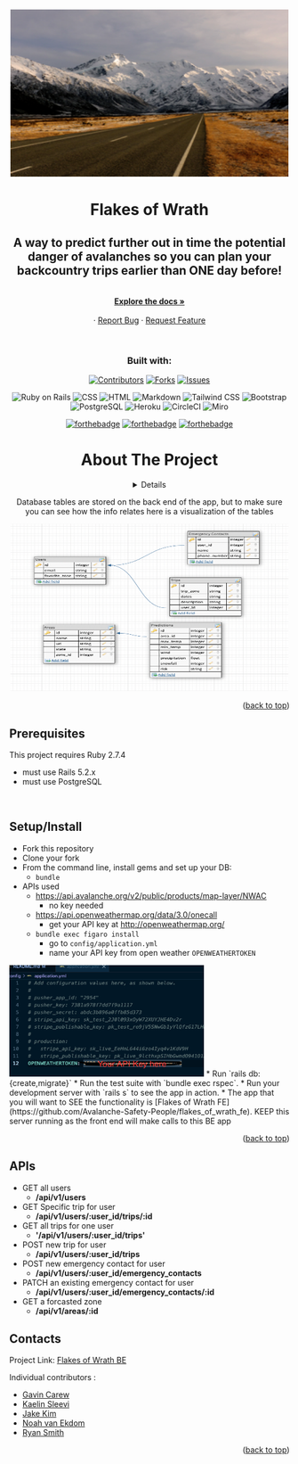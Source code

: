 <!-- Improved compatibility of back to top link: See: https://github.com/othneildrew/Best-README-Template/pull/73 -->
<a name="readme-top"></a>
<!--
*** Thanks for checking out the Best-README-Template. If you have a suggestion
*** that would make this better, please fork the repo and create a pull request
*** or simply open an issue with the tag "enhancement".
*** Don't forget to give the project a star!
*** Thanks again! Now go create something AMAZING! :D
-->

<!-- PROJECT SHIELDS -->
<!--
*** I'm using markdown "reference style" links for readability.
*** Reference links are enclosed in brackets [ ] instead of parentheses ( ).
*** See the bottom of this document for the declaration of the reference variables
*** for contributors-url, forks-url, etc. This is an optional, concise syntax you may use.
*** https://www.markdownguide.org/basic-syntax/#reference-style-links
-->
<center>

<!-- PROJECT LOGO -->
<br />
<div align="center">
  <a href="https://github.com/Avalanche-Safety-People/flakes_of_wrath_fe">
    <img src="app/assets/images/iso-republic-scenic-road-snowy-mountains Small.png" alt="Logo" width="500" height="300">
  </a>

<h1 align="center"><strong>Flakes of Wrath</strong></h1>

  <p align="center">
    <h2> A way to predict further out in time the potential danger of avalanches so you can plan your backcountry trips earlier than ONE day before! </h2>
    <br />
    <a href="https://github.com/Avalanche-Safety-People/flakes_of_wrath_be"><strong>Explore the docs »</strong></a>
    <br />
    <br />
    ·
    <a href="https://github.com/Avalanche-Safety-People/flakes_of_wrath_be/issues">Report Bug</a>
    ·
    <a href="https://github.com/Avalanche-Safety-People/flakes_of_wrath_be/issues">Request Feature</a>
  </p>
</div>
<br>

### Built with:

[![Contributors][contributors-shield]][contributors-url]
[![Forks][forks-shield]][forks-url]
[![Issues][issues-shield]][issues-url]

![Ruby on Rails](https://img.shields.io/badge/Ruby_on_Rails-CC0000?style=for-the-badge&logo=ruby-on-rails&logoColor=white)
![CSS](https://img.shields.io/badge/CSS-239120?&style=for-the-badge&logo=css3&logoColor=white)
![HTML](https://img.shields.io/badge/HTML-239120?style=for-the-badge&logo=html5&logoColor=white)
![Markdown](https://img.shields.io/badge/Markdown-000000?style=for-the-badge&logo=markdown&logoColor=white)
![Tailwind CSS](https://img.shields.io/badge/Tailwind_CSS-38B2AC?style=for-the-badge&logo=tailwind-css&logoColor=white)
![Bootstrap](https://img.shields.io/badge/Bootstrap-563D7C?style=for-the-badge&logo=bootstrap&logoColor=white)
![PostgreSQL](https://img.shields.io/badge/PostgreSQL-316192?style=for-the-badge&logo=postgresql&logoColor=white)
![Heroku](https://img.shields.io/badge/Heroku-430098?style=for-the-badge&logo=heroku&logoColor=white)
![CircleCI](https://img.shields.io/badge/circleci-343434?style=for-the-badge&logo=circleci&logoColor=white)
![Miro](https://img.shields.io/badge/Miro-050038?style=for-the-badge&logo=Miro&logoColor=white)

[![forthebadge](https://forthebadge.com/images/badges/winter-is-coming.svg)](https://forthebadge.com)
[![forthebadge](https://forthebadge.com/images/badges/does-not-contain-msg.svg)](https://forthebadge.com)
[![forthebadge](https://forthebadge.com/images/badges/uses-badges.svg)](https://forthebadge.com)

</center>

<center>
<!-- TABLE OF CONTENTS -->

# About The Project
<details>
  <h1><summary>Table of Contents</summary></h1>
  <ol>
    <li>
      <a href="#about-the-project">About The Project</a>
        <li><a href="#built-with">Built With</a></li>
    </li>
    <li>
      <a href="#getting-started">Getting Started</a>
        <li><a href="#prerequisites">Prerequisites</a></li>
        <li><a href="#installation">Installation</a></li>
    </li>
    <li><a href="#contributing">Contributing</a></li>
    <li><a href="#apis">APIs</a></li>
    <li><a href="#contacts">Contacts</a></li>
    <li><a href="#acknowledgments">Acknowledgments</a></li>
  </ol>
</details>


<!-- ABOUT THE PROJECT -->

Database tables are stored on the back end of the app, but to make sure you can see how the info relates here is a visualization of the tables

<img src="app/assets/images/schema.png" alt="Logo" width="500" height="300">

<p align="right">(<a href="#readme-top">back to top</a>)</p>

</center>
<!-- GETTING STARTED -->

## Prerequisites

This project requires Ruby 2.7.4
- must use Rails 5.2.x
- must use PostgreSQL

<br>

## Setup/Install
* Fork this repository
* Clone your fork
* From the command line, install gems and set up your DB:
    * `bundle`
* APIs used
  * https://api.avalanche.org/v2/public/products/map-layer/NWAC
    * no key needed
  * https://api.openweathermap.org/data/3.0/onecall
    * get your API key at http://openweathermap.org/
  * `bundle exec figaro install`
    * go to `config/application.yml`
    * name your API key from open weather `OPENWEATHERTOKEN`
<img src="app/assets/images/api_key.png" width="350" height="200">
* Run `rails db:{create,migrate}`
* Run the test suite with `bundle exec rspec`.
* Run your development server with `rails s` to see the app in action.
* The app that you will want to SEE the functionality is [Flakes of Wrath FE](https://github.com/Avalanche-Safety-People/flakes_of_wrath_fe). KEEP this server running as the front end will make calls to this BE app


<p align="right">(<a href="#readme-top">back to top</a>)</p>

<!-- APIs -->
## APIs
* GET all users
  * **/api/v1/users**
* GET Specific trip for user
  * **/api/v1/users/:user_id/trips/:id**
* GET all trips for one user
  * **'/api/v1/users/:user_id/trips'**
* POST new trip for user
  * **/api/v1/users/:user_id/trips**
* POST new emergency contact for user
  * **/api/v1/users/:user_id/emergency_contacts**
* PATCH an existing emergency contact for user
  * **/api/v1/users/:user_id/emergency_contacts/:id**
* GET a forcasted zone
  * **/api/v1/areas/:id**

<!-- CONTACT -->
## Contacts

Project Link: [Flakes of Wrath BE](https://github.com/Avalanche-Safety-People/flakes_of_wrath_be)

Individual contributors :
* [Gavin Carew](https://github.com/gjcarew)
* [Kaelin Sleevi](https://github.com/KaelinSleevi)
* [Jake Kim](https://github.com/LlamaBack)
* [Noah van Ekdom](https://github.com/noahvanekdo)
* [Ryan Smith](https://github.com/RyanChrisSmith)

<p align="right">(<a href="#readme-top">back to top</a>)</p>



<!-- MARKDOWN LINKS & IMAGES -->
<!-- https://www.markdownguide.org/basic-syntax/#reference-style-links -->
[contributors-shield]: https://img.shields.io/github/contributors/Avalanche-Safety-People/flakes_of_wrath_fe.svg?style=for-the-badge
[contributors-url]: https://github.com/Avalanche-Safety-People/flakes_of_wrath_fe/graphs/contributors
[forks-shield]: https://img.shields.io/github/forks/Avalanche-Safety-People/flakes_of_wrath_fe.svg?style=for-the-badge
[forks-url]: https://github.com/Avalanche-Safety-People/flakes_of_wrath_fe/network/members
[issues-shield]: https://img.shields.io/github/issues/Avalanche-Safety-People/flakes_of_wrath_fe.svg?style=for-the-badge
[issues-url]: https://github.com/Avalanche-Safety-People/flakes_of_wrath_fe/issues
[linkedin-shield]: https://img.shields.io/badge/-LinkedIn-black.svg?style=for-the-badge&logo=linkedin&colorB=555
[linkedin-url]: https://linkedin.com/in/linkedin_username
[product-screenshot]: images/screenshot.png
[Bootstrap.com]: https://img.shields.io/badge/Bootstrap-563D7C?style=for-the-badge&logo=bootstrap&logoColor=white
[Bootstrap-url]: https://getbootstrap.com
[Tailwind.com]: https://tailwindcss.com/
[Tailwind-url]: https://raw.githubusercontent.com/tailwindlabs/tailwindcss/HEAD/.github/logo-light.svg
